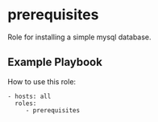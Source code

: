 prerequisites
=========

Role for installing a simple mysql database.

Example Playbook
----------------

How to use this role:

    - hosts: all
      roles:
         - prerequisites